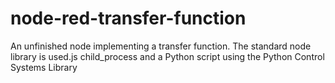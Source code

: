 # node-red-transfer-function
An unfinished node implementing a transfer function.   The standard node library is used.js child_process and a Python script using the Python Control Systems Library
